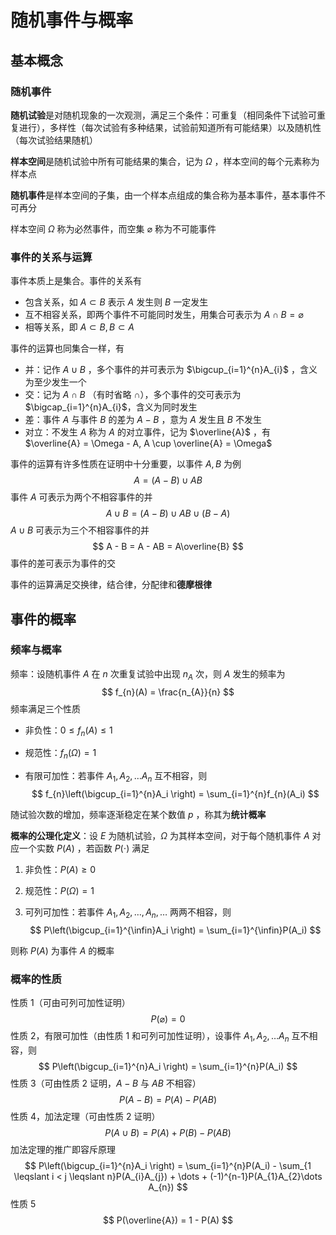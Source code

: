 # 随机事件与概率

## 基本概念

### 随机事件

**随机试验**是对随机现象的一次观测，满足三个条件：可重复（相同条件下试验可重复进行），多样性（每次试验有多种结果，试验前知道所有可能结果）以及随机性（每次试验结果随机）

**样本空间**是随机试验中所有可能结果的集合，记为 $\Omega$ ，样本空间的每个元素称为样本点

**随机事件**是样本空间的子集，由一个样本点组成的集合称为基本事件，基本事件不可再分

样本空间 $\Omega$ 称为必然事件，而空集 $\varnothing$ 称为不可能事件

### 事件的关系与运算

事件本质上是集合。事件的关系有

* 包含关系，如 $A \subset B$ 表示 $A$ 发生则 $B$ 一定发生
* 互不相容关系，即两个事件不可能同时发生，用集合可表示为 $A \cap B = \varnothing$
* 相等关系，即 $A \subset B, B \subset A$

事件的运算也同集合一样，有

* 并：记作 $A \cup B$ ，多个事件的并可表示为 $\bigcup_{i=1}^{n}A_{i}$ ，含义为至少发生一个
* 交：记为 $A \cap B$ （有时省略 $\cap$），多个事件的交可表示为 $\bigcap_{i=1}^{n}A_{i}$，含义为同时发生
* 差：事件 $A$ 与事件 $B$ 的差为 $A - B$ ，意为 $A$ 发生且 $B$ 不发生
* 对立：不发生 $A$ 称为 $A$ 的对立事件，记为 $\overline{A}$ ，有 $\overline{A} = \Omega - A, A \cup \overline{A} = \Omega$

事件的运算有许多性质在证明中十分重要，以事件 $A, B$ 为例
$$
A = (A - B) \cup AB
$$
事件 $A$ 可表示为两个不相容事件的并
$$
A \cup B = (A - B) \cup AB \cup (B - A)
$$
$A \cup B$ 可表示为三个不相容事件的并
$$
A - B = A - AB = A\overline{B}
$$
事件的差可表示为事件的交 

事件的运算满足交换律，结合律，分配律和**德摩根律**

## 事件的概率

### 频率与概率

频率：设随机事件 $A$ 在 $n$ 次重复试验中出现 $n_{A}$ 次，则 $A$ 发生的频率为
$$
f_{n}(A) = \frac{n_{A}}{n}
$$
频率满足三个性质

* 非负性：$0 \leqslant f_{n}(A) \leqslant 1$

* 规范性：$f_{n}(\Omega) = 1$

* 有限可加性：若事件 $A_1, A_2, \dots A_n$ 互不相容，则
  $$
  f_{n}\left(\bigcup_{i=1}^{n}A_i \right) = \sum_{i=1}^{n}f_{n}(A_i)
  $$

随试验次数的增加，频率逐渐稳定在某个数值 $p$ ，称其为**统计概率**

**概率的公理化定义**：设 $E$ 为随机试验，$\Omega$ 为其样本空间，对于每个随机事件 $A$ 对应一个实数 $P(A)$ ，若函数 $P(\cdot)$ 满足

1. 非负性：$P(A) \geqslant 0$

2. 规范性：$P(\Omega) = 1$

3. 可列可加性：若事件 $A_1, A_2, \dots, A_n, \dots$ 两两不相容，则
   $$
   P\left(\bigcup_{i=1}^{\infin}A_i \right) = \sum_{i=1}^{\infin}P(A_i)
   $$

则称 $P(A)$ 为事件 $A$ 的概率

### 概率的性质

性质 1（可由可列可加性证明）
$$
P(\varnothing) = 0
$$
性质 2，有限可加性（由性质 1 和可列可加性证明），设事件 $A_1, A_2, \dots A_n$ 互不相容，则
$$
P\left(\bigcup_{i=1}^{n}A_i \right) = \sum_{i=1}^{n}P(A_i)
$$
性质 3（可由性质 2 证明，$A - B$ 与 $AB$ 不相容）
$$
P(A - B) = P(A) - P(AB)
$$
性质 4，加法定理（可由性质 2 证明）
$$
P(A \cup B) = P(A) + P(B) - P(AB)
$$
加法定理的推广即容斥原理
$$
P\left(\bigcup_{i=1}^{n}A_i \right) = \sum_{i=1}^{n}P(A_i) - \sum_{1 \leqslant i < j \leqslant n}P(A_{i}A_{j}) + \dots + (-1)^{n-1}P(A_{1}A_{2}\dots A_{n})
$$
性质 5
$$
P(\overline{A}) = 1 - P(A)
$$
